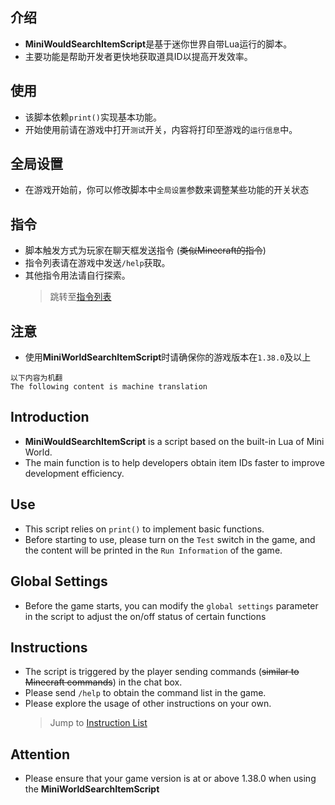 ## 介绍
- **MiniWouldSearchItemScript**是基于迷你世界自带Lua运行的脚本。
- 主要功能是帮助开发者更快地获取道具ID以提高开发效率。

## 使用
- 该脚本依赖`print()`实现基本功能。
- 开始使用前请在游戏中打开`测试`开关，内容将打印至游戏的`运行信息`中。

## 全局设置
- 在游戏开始前，你可以修改脚本中`全局设置`参数来调整某些功能的开关状态

## 指令
- 脚本触发方式为玩家在聊天框发送指令 (~~类似Minecraft的指令~~)
- 指令列表请在游戏中发送`/help`获取。
- 其他指令用法请自行探索。
  > 跳转至[指令列表](https://github.com/JaLuoawa/Jalor_MiniWorldSearchItemScript/blob/main/InstructionList.md)

## 注意
- 使用**MiniWorldSearchItemScript**时请确保你的游戏版本在`1.38.0`及以上

```
以下内容为机翻
The following content is machine translation
```

## Introduction
- **MiniWouldSearchItemScript** is a script based on the built-in Lua of Mini World.
- The main function is to help developers obtain item IDs faster to improve development efficiency.

## Use
- This script relies on `print()` to implement basic functions.
- Before starting to use, please turn on the `Test` switch in the game, and the content will be printed in the `Run Information` of the game.

## Global Settings
- Before the game starts, you can modify the `global settings` parameter in the script to adjust the on/off status of certain functions

## Instructions
- The script is triggered by the player sending commands (~~similar to Minecraft commands~~) in the chat box.
- Please send `/help` to obtain the command list in the game.
- Please explore the usage of other instructions on your own.
  > Jump to [Instruction List](https://github.com/JaLuoawa/Jalor_MiniWorldSearchItemScript/blob/main/InstructionList.md)

## Attention
- Please ensure that your game version is at or above 1.38.0 when using the **MiniWorldSearchItemScript**

